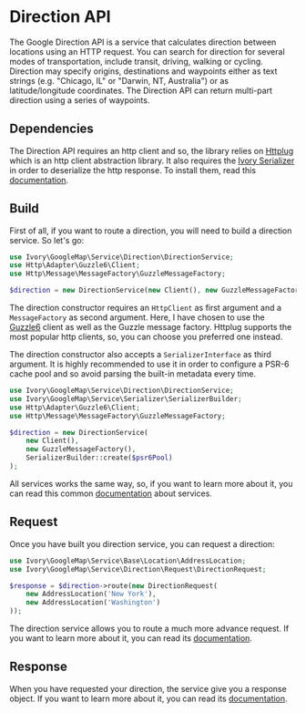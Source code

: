 # Direction API

The Google Direction API is a service that calculates direction between locations using an HTTP request. You can
search for direction for several modes of transportation, include transit, driving, walking or cycling. Direction
may specify origins, destinations and waypoints either as text strings (e.g. "Chicago, IL" or "Darwin, NT, Australia")
or as latitude/longitude coordinates. The Direction API can return multi-part direction using a series of waypoints.

## Dependencies

The Direction API requires an http client and so, the library relies on [Httplug](http://httplug.io/) which is an http 
client abstraction library. It also requires the [Ivory Serializer](https://github.com/bresam/ivory-serializer) in 
order to deserialize the http response. To install them, read this [documentation](/docs/installation.md).

## Build

First of all, if you want to route a direction, you will need to build a direction service. So let's go:

``` php
use Ivory\GoogleMap\Service\Direction\DirectionService;
use Http\Adapter\Guzzle6\Client;
use Http\Message\MessageFactory\GuzzleMessageFactory;

$direction = new DirectionService(new Client(), new GuzzleMessageFactory());
```

The direction constructor requires an `HttpClient` as first argument and a `MessageFactory` as second argument. Here, 
I have chosen to use the [Guzzle6](http://docs.guzzlephp.org/en/latest/psr7.html) client as well as the Guzzle message 
factory. Httplug supports the most popular http clients, so, you can choose you preferred one instead.

The direction constructor also accepts a `SerializerInterface` as third argument. It is highly recommended to use it 
in order to configure a PSR-6 cache pool and so avoid parsing the built-in metadata every time.

``` php
use Ivory\GoogleMap\Service\Direction\DirectionService;
use Ivory\GoogleMap\Service\Serializer\SerializerBuilder;
use Http\Adapter\Guzzle6\Client;
use Http\Message\MessageFactory\GuzzleMessageFactory;

$direction = new DirectionService(
    new Client(),
    new GuzzleMessageFactory(),
    SerializerBuilder::create($psr6Pool)
);
```

All services works the same way, so, if you want to learn more about it, you can read this common 
[documentation](/docs/service/service.md) about services.

## Request

Once you have built you direction service, you can request a direction:

``` php
use Ivory\GoogleMap\Service\Base\Location\AddressLocation;
use Ivory\GoogleMap\Service\Direction\Request\DirectionRequest;

$response = $direction->route(new DirectionRequest(
    new AddressLocation('New York'), 
    new AddressLocation('Washington')
));
```

The direction service allows you to route a much more advance request. If you want to learn more about it, you can 
read its [documentation](/docs/service/direction/direction_request.md).

## Response

When you have requested your direction, the service give you a response object. If you want to learn more about it, you 
can read its [documentation](/docs/service/direction/direction_response.md).
